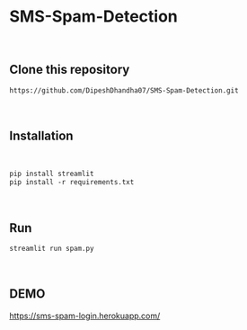 # SMS-Spam-Detection
<br>

## Clone this repository

```html
https://github.com/DipeshDhandha07/SMS-Spam-Detection.git
```
<br>

## Installation
<br>

```html
pip install streamlit
pip install -r requirements.txt
```
<br>

## Run

```html
streamlit run spam.py
```
<br>

## DEMO

https://sms-spam-login.herokuapp.com/

